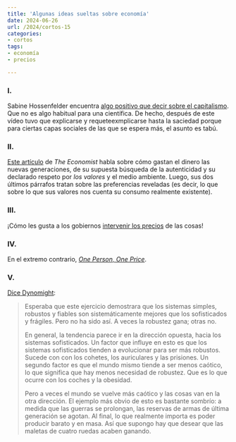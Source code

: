 ```yaml
---
title: 'Algunas ideas sueltas sobre economía'
date: 2024-06-26
url: /2024/cortos-15
categories:
- cortos
tags:
- economía
- precios

---
```


### I.

Sabine Hossenfelder encuentra
[algo positivo que decir sobre el capitalismo](https://backreaction.blogspot.com/2023/09/capitalism-is-good-let-me-explain.html).
Que no es algo habitual para una científica. De hecho, después de este vídeo tuvo que explicarse y requeteexmplicarse hasta la saciedad porque para ciertas capas sociales de las que se espera más, el asunto es tabú.

### II.

[Este artículo](https://www.economist.com/business/2023/01/16/how-the-young-spend-their-money) de _The Economist_ habla sobre cómo gastan el dinero las nuevas generaciones, de su supuesta búsqueda de la autenticidad y su declarado respeto por _los valores_ y el medio ambiente. Luego, sus dos últimos párrafos tratan sobre las preferencias reveladas (es decir, lo que sobre lo que sus valores nos cuenta su consumo realmente existente).


### III.

¡Cómo les gusta a los gobiernos [intervenir los precios](https://www.20minutos.es/noticia/5523216/0/gobierno-iva-aceita-oliva-partir-1-julio-considerara-producto-primera-necesidad/) de las cosas!

### IV.

En el extremo contrario, [_One Person, One Price_](https://prospect.org/economy/2024-06-04-one-person-one-price/).

### V.

[Dice Dynomight](https://dynomight.net/luggage/):

> Esperaba que este ejercicio demostrara que los sistemas simples, robustos y fiables son sistemáticamente mejores que los sofisticados y frágiles. Pero no ha sido así. A veces la robustez gana; otras no.
>
> En general, la tendencia parece ir en la dirección opuesta, hacia los sistemas sofisticados. Un factor que influye en esto es que los sistemas sofisticados tienden a evolucionar para ser más robustos. Sucede con con los cohetes, los auriculares y las prisiones. Un segundo factor es que el mundo mismo tiende a ser menos caótico, lo que significa que hay menos necesidad de robustez. Que es lo que ocurre con los coches y la obesidad.
>
> Pero a veces el mundo se vuelve más caótico y las cosas van en la otra dirección. El ejemplo más obvio de esto es bastante sombrío: a medida que las guerras se prolongan, las reservas de armas de última generación se agotan. Al final, lo que realmente importa es poder producir barato y en masa. Así que supongo hay que desear que las maletas de cuatro ruedas acaben ganando.

